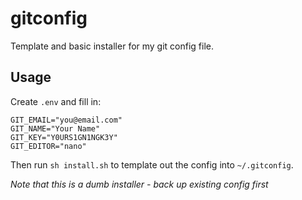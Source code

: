 # gitconfig

Template and basic installer for my git config file.

## Usage

Create `.env` and fill in:

```
GIT_EMAIL="you@email.com"
GIT_NAME="Your Name"
GIT_KEY="Y0URS1GN1NGK3Y"
GIT_EDITOR="nano"
```

Then run `sh install.sh` to template out the config into `~/.gitconfig`.

*Note that this is a dumb installer - back up existing config first*
